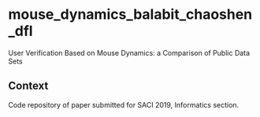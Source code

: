 # mouse_dynamics_balabit_chaoshen_dfl

User Verification Based on Mouse Dynamics: a Comparison of Public Data Sets
## Context 
Code repository of paper submitted for SACI 2019, Informatics section.
